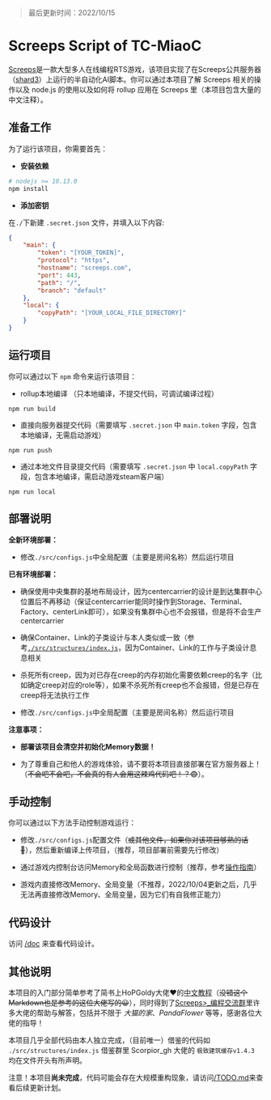 > 最后更新时间：2022/10/15

# Screeps Script of TC-MiaoC

[Screeps](https://screeps.com/a/#!/enter)是一款大型多人在线编程RTS游戏，该项目实现了在Screeps公共服务器（[shard3](https://screeps.com/a/#!/shards)）上运行的半自动化AI脚本。你可以通过本项目了解 Screeps 相关的操作以及 node.js 的使用以及如何将 rollup 应用在 Screeps 里（本项目包含大量的中文注释）。

## 准备工作

为了运行该项目，你需要首先：

- **安装依赖**

```bash
# nodejs >= 10.13.0
npm install
```

- **添加密钥**

在`./`下新建 `.secret.json` 文件，并填入以下内容:

```json
{
    "main": {
        "token": "[YOUR_TOKEN]",
        "protocol": "https",
        "hostname": "screeps.com",
        "port": 443,
        "path": "/",
        "branch": "default"
    },
    "local": {
        "copyPath": "[YOUR_LOCAL_FILE_DIRECTORY]"
    }
}
```

## 运行项目

你可以通过以下 `npm` 命令来运行该项目：

- rollup本地编译 （只本地编译，不提交代码，可调试编译过程）

```
npm run build
```

- 直接向服务器提交代码（需要填写 `.secret.json` 中 `main.token` 字段，包含本地编译，无需启动游戏）

```
npm run push
```

- 通过本地文件目录提交代码（需要填写 `.secret.json` 中 `local.copyPath` 字段，包含本地编译，需启动游戏steam客户端）

```
npm run local
```

## 部署说明

**全新环境部署：**

- 修改`./src/configs.js`中全局配置（主要是房间名称）然后运行项目

**已有环境部署：**

- 确保使用中央集群的基地布局设计，因为centercarrier的设计是到达集群中心位置后不再移动（保证centercarrier能同时操作到Storage、Terminal、Factory、centerLink即可），如果没有集群中心也不会报错，但是将不会生产centercarrier

- 确保Container、Link的子类设计与本人类似或一致（参考[`./src/structures/index.js`](./src/structures/index.js)，因为Container、Link的工作与子类设计息息相关

- 杀死所有creep，因为对已存在creep的内存初始化需要依赖creep的名字（比如确定creep对应的role等），如果不杀死所有creep也不会报错，但是已存在creep将无法执行工作

- 修改`./src/configs.js`中全局配置（主要是房间名称）然后运行项目

**注意事项：**

- **部署该项目会清空并初始化Memory数据！**

- 为了尊重自己和他人的游戏体验，请不要将本项目直接部署在官方服务器上！（~~不会吧不会吧，不会真的有人会用这辣鸡代码吧！？😨~~）。

## 手动控制

你可以通过以下方法手动控制游戏运行：

- 修改`./src/configs.js`配置文件（~~或其他文件，如果你对该项目够熟的话🤪~~），然后重新编译上传项目，（推荐，项目部署前需要先行修改）

- 通过游戏内控制台访问Memory和全局函数进行控制（推荐，参考[操作指南](/%E6%93%8D%E4%BD%9C%E6%8C%87%E5%8D%97.md)）

- 游戏内直接修改Memory、全局变量（不推荐，2022/10/04更新之后，几乎无法再直接修改Memory、全局变量，因为它们有自我修正能力）

## 代码设计

访问 [/doc](./doc/) 来查看代码设计。

## 其他说明

本项目的入门部分简单参考了简书上HoPGoldy大佬❤的[中文教程](https://www.jianshu.com/p/5431cb7f42d3)（~~没错这个Markdown也是参考的这位大佬写的😀~~），同时得到了[Screeps>_编程交流群](https://jq.qq.com/?_wv=1027&k=FFUue0TM)里许多大佬的帮助与解答，包括并不限于 *大猫的家*、*PandaFlower* 等等，感谢各位大佬的指导！

本项目几乎全部代码由本人独立完成，（目前唯一）借鉴的代码如 `./src/structures/index.js` 借鉴群里 Scorpior_gh 大佬的 `极致建筑缓存v1.4.3` 均在文件开头有所声明。

注意！本项目**尚未完成**，代码可能会存在大规模重构现象，请访问[/TODO.md](TODO.md)来查看后续更新计划。
